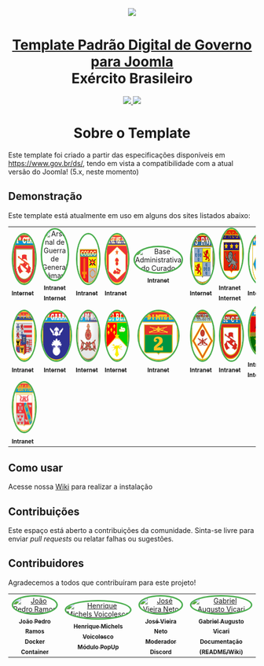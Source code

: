 <div align="center">
<!-- Title: -->
<a href="https://github.com/astatonn/ids-joomla-eb/">
    <img src="https://i.imgur.com/ublEN2h.png" height="100">
  </a>
  <h1><a href="https://github.com/astatonn/ids-joomla-eb">Template Padrão Digital de Governo para Joomla</a><br>Exército Brasileiro</h1>

  <!-- Labels: -->
  <!-- First row: -->
  <a href="https://github.com/astatonn/ids-joomla-eb">
    <img src="https://img.shields.io/github/repo-size/astatonn/ids-joomla-eb" height="20">
  </a>
  <a href="https://discord.gg/tfUnXT3QcD">
    <img src="https://img.shields.io/discord/1212095458751549560" height="20">
  </a>
 
<!-- Short description: -->
  <h1>Sobre o Template</h1>
</div>

Este template foi criado a partir das especificações disponíveis em https://www.gov.br/ds/, tendo em vista a compatibilidade com a atual versão do Joomla! (5.x, neste momento)

## Demonstração
Este template está atualmente em uso em alguns dos sites listados abaixo:
<table border="0" align="center">
  <tr>
    <td align="center">
       <img src="https://github.com/astatonn/bras-esEB/blob/main/1cta.png" style="border-radius: 50%; border: 3px solid #4CAF50; height: 100px;" alt="1º Centro de Telemática de Área" />
       <br />
          <a href="http://1cta.eb.mil.br"><sub><b>Internet</b></sub></a>
          <br />
    </td>
    <td align="center">
       <img src="https://github.com/astatonn/bras-esEB/blob/main/agsp_logo.png" style="border-radius: 50%; border: 3px solid #4CAF50; height: 100px;" alt="Arsenal de Guerra de General Câmara" />
       <br />
    <a href="http://intranet.agsp.eb.mil.br/"><sub><b>Intranet</b></sub></a>
    <br />
      <a href="http://agsp.eb.mil.br/"><sub><b>Internet</b></sub></a>
       <br />  
    </td>
         <td align="center">
       <img src="https://github.com/astatonn/bras-esEB/blob/main/logocolog.png" style="border-radius: 50%; border: 3px solid #4CAF50; height: 100px;" alt="Comando Logístico" />
       <br />
    <a href="http://intranet.colog.eb.mil.br/"><sub><b>Intranet</b></sub></a>
    <br />
    </td>
          <td align="center">
       <img src="https://github.com/astatonn/bras-esEB/blob/main/Brasao%20CI%20Art%20.png" style="border-radius: 50%; border: 3px solid #4CAF50; height: 100px;" alt="Centro de Instrução de Artilharia de Mísseis e Foguetes" />
       <br />
    <a href="http://intranet.ciartmslfgt.eb.mil.br/"><sub><b>Intranet</b></sub></a>
    <br />
    </td>
   <td align="center">
       <img src="https://github.com/astatonn/bras-esEB/blob/main/badmcurado.jpg?raw=true" style="border-radius: 50%; border: 3px solid #4CAF50; height: 100px;" alt="Base Administrativa do Curado" />
       <br />
    <a href="http://intranet.baadmcurado.eb.mil.br/"><sub><b>Intranet</b></sub></a>
    <br />
    </td>
      <td align="center">
       <img src="https://github.com/astatonn/bras-esEB/blob/main/Brasao_3RM.png?raw=true" style="border-radius: 50%; border: 3px solid #4CAF50; height: 100px;" alt="3ª Região Militar" />
       <br />
    <a href="https://3rm.eb.mil.br/"><sub><b>Internet</b></sub></a>
    <br />
    </td>
           <td align="center">
       <img src="https://github.com/astatonn/bras-esEB/blob/main/3rcg-removebg-preview.png?raw=true" style="border-radius: 50%; border: 3px solid #4CAF50; height: 100px;" alt="3º Regimento de Cavalaria de Guardas" />
       <br />
    <a href="http://intranet.3rcg.eb.mil.br/"><sub><b>Intranet</b></sub></a>
    <br />
      <a href="https://3rcg.eb.mil.br/"><sub><b>Internet</b></sub></a>
       <br />  
    </td>
    <td align="center">
       <img src="https://github.com/astatonn/bras-esEB/blob/main/8_cia_com.png?raw=true" style="border-radius: 50%; border: 3px solid #4CAF50; height: 100px;" alt="8ª Companhia de Comunicações" />
       <br />
    <a href="https://8ciacom.eb.mil.br/"><sub><b>Internet</b></sub></a>
    <br />
    </td>
  </tr>
  <tr>
  <td align="center">
       <img src="https://github.com/astatonn/bras-esEB/blob/c72da8295564c779f6a2883bd06ceaf3e60ce365/8rcmec.png" style="border-radius: 50%; border: 3px solid #4CAF50; height: 100px;" alt="8º Regimento de Cavalaria Mecanizado" />
       <br />
    <a href="http://intranet.8rcmec.eb.mil.br/"><sub><b>Intranet</b></sub></a>
    <br />
    </td>
       <td align="center">
       <img src="https://github.com/astatonn/bras-esEB/blob/main/3gaaae.png" style="border-radius: 50%; border: 3px solid #4CAF50; height: 100px;" alt="8º Regimento de Cavalaria Mecanizado" />
       <br />
    <a href="https://3gaaae.eb.mil.br/"><sub><b>Internet</b></sub></a>
    <br />
    </td>
       <td align="center">
       <img src="https://github.com/astatonn/bras-esEB/blob/main/19rcmeclogo.png" style="border-radius: 50%; border: 3px solid #4CAF50; height: 100px;" alt="8º Regimento de Cavalaria Mecanizado" />
       <br />
    <a href="https://19rcmec.eb.mil.br/"><sub><b>Internet</b></sub></a>
    <br />
    </td>
         <td align="center">
       <img src="https://github.com/astatonn/bras-esEB/blob/main/CIBld.png" style="border-radius: 50%; border: 3px solid #4CAF50; height: 100px;" alt="8º Regimento de Cavalaria Mecanizado" />
       <br />
    <a href="https://cibld.eb.mil.br/"><sub><b>Internet</b></sub></a>
    <br />
    </td>
 <td align="center">
       <img src="https://github.com/astatonn/bras-esEB/blob/main/2bimtz_logo.png" style="border-radius: 50%; border: 3px solid #4CAF50; height: 100px;" alt="8º Regimento de Cavalaria Mecanizado" />
       <br />
    <a href="https://intranet.2bimtz.eb.mil.br/"><sub><b>Intranet</b></sub></a>
    <br />
    </td>
       <td align="center">
       <img src="https://github.com/astatonn/bras-esEB/blob/main/13bdaimz.png" style="border-radius: 50%; border: 3px solid #4CAF50; height: 100px;" alt="8º Regimento de Cavalaria Mecanizado" />
       <br />
    <a href="http://intranet.13bdainfmtz.eb.mil.br "><sub><b>Intranet</b></sub></a>
    <br />
    </td>
        <td align="center">
       <img src="https://github.com/astatonn/bras-esEB/blob/main/logo_52ct.png" style="border-radius: 50%; border: 3px solid #4CAF50; height: 100px;" alt="8º Regimento de Cavalaria Mecanizado" />
       <br />
    <a href="http://intranet.52ct.eb.mil.br "><sub><b>Intranet</b></sub></a>
    <br />
    </td>
        <td align="center">
       <img src="https://github.com/astatonn/bras-esEB/blob/main/BRASO_2_BDA_C.png" style="border-radius: 50%; border: 3px solid #4CAF50; height: 100px;" alt="8º Regimento de Cavalaria Mecanizado" />
       <br />
    <a href="http://intranet.2bdacmec.eb.mil.br"><sub><b>Intranet</b></sub></a>
             <br />
      <a href="http://2bdacmec.eb.mil.br"><sub><b>Internet</b></sub></a>
    <br />
    </td>
  </tr>
    <tr>
  <td align="center">
       <img src="https://github.com/astatonn/bras-esEB/blob/main/1bdacmec.png" style="border-radius: 50%; border: 3px solid #4CAF50; height: 100px;" alt="8º Regimento de Cavalaria Mecanizado" />
       <br />
    <a href="https://www.1bdacmec.eb.mil.br/"><sub><b>Intranet</b></sub></a>
    <br />
    </td>

  </tr>
</table>

## Como usar
Acesse nossa [Wiki](https://github.com/astatonn/ids-joomla-eb/wiki) para realizar a instalação

## Contribuições
Este espaço está aberto a contribuições da comunidade. Sinta-se livre para enviar _pull requests_ ou relatar falhas ou sugestões.

## Contribuidores

Agradecemos a todos que contribuíram para este projeto!
<table border="0" align="center">
  <tr>
    <td align="center">
        <a href="https://github.com/joao-pedro-rdo">
    <img src="https://avatars.githubusercontent.com/u/122635721?v=4" style="border-radius: 50%; border: 3px solid #4CAF50; height: 100px;" alt="João Pedro Ramos" />
    <br />
    <sub><b>João Pedro Ramos</b></sub>
    <br />
    <sub><b>Docker Container</b></sub>
  </a>
    </td>
    <td align="center">
       <a href="https://github.com/HenriqueMichelsVoicolesco">
    <img src="https://avatars.githubusercontent.com/u/50555545?v=4" style="border-radius: 50%; border: 3px solid #4CAF50; height: 100px;" alt="Henrique Michels Voicolesco" />
    <br />
    <sub><b>Henrique Michels Voicolesco</b></sub>
    <br />
    <sub><b>Módulo PopUp</b></sub>
  </a>
    </td>
         <td align="center">
       <a href="https://github.com/vieiranetodev">
    <img src="https://avatars.githubusercontent.com/u/147254493?v=4" style="border-radius: 50%; border: 3px solid #4CAF50; height: 100px;" alt="José Vieira Neto" />
    <br />
    <sub><b>José Vieira Neto</b></sub>
    <br />
    <sub><b>Moderador Discord</b></sub>
  </a>
    </td>
              <td align="center">
       <a href="https://github.com/vicariskr">
    <img src="https://avatars.githubusercontent.com/u/84245596?v=4" style="border-radius: 50%; border: 3px solid #4CAF50; height: 100px;" alt="Gabriel Augusto Vicari" />
    <br />
    <sub><b>Gabriel Augusto Vicari</b></sub>
    <br />
    <sub><b>Documentação (README/Wiki)</b></sub>
  </a>
    </td>
  </tr>
</table>

</div>

